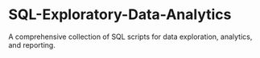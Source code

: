 # SQL-Exploratory-Data-Analytics
A comprehensive collection of SQL scripts for data exploration, analytics, and reporting.

